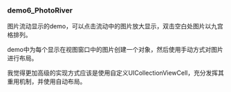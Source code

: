 ### demo6_PhotoRiver

图片流动显示的demo，可以点击流动中的图片放大显示，双击空白处图片以九宫格排列。

demo中为每个显示在视图窗口中的图片创建一个对象，然后使用手动方式对图片进行布局。

我觉得更加高级的实现方式应该是使用自定义UICollectionViewCell，充分发挥其重用机制，并使用自动布局。
